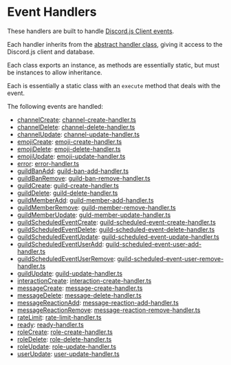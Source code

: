 # Event Handlers

These handlers are built to handle [Discord.js Client events](https://discord.js.org/#/docs/discord.js/stable/class/Client).

Each handler inherits from the [abstract handler class](), giving it access to the Discord.js client and database.

Each class exports an instance, as methods are essentially static, but must be instances to allow inheritance.

Each is essentially a static class with an `execute` method that deals with the event.

The following events are handled:

- [channelCreate](https://discord.js.org/#/docs/discord.js/stable/class/Client?scrollTo=e-channelCreate): [channel-create-handler.ts]()
- [channelDelete](https://discord.js.org/#/docs/discord.js/stable/class/Client?scrollTo=e-channelDelete): [channel-delete-handler.ts]()
- [channelUpdate](https://discord.js.org/#/docs/discord.js/stable/class/Client?scrollTo=e-channelUpdate): [channel-update-handler.ts]()
- [emojiCreate](https://discord.js.org/#/docs/discord.js/stable/class/Client?scrollTo=e-emojiCreate): [emoji-create-handler.ts]()
- [emojiDelete](https://discord.js.org/#/docs/discord.js/stable/class/Client?scrollTo=e-emojiDelete): [emoji-delete-handler.ts]()
- [emojiUpdate](https://discord.js.org/#/docs/discord.js/stable/class/Client?scrollTo=e-emojiUpdate): [emoji-update-handler.ts]()
- [error](https://discord.js.org/#/docs/discord.js/stable/class/Client?scrollTo=e-error): [error-handler.ts]()
- [guildBanAdd](https://discord.js.org/#/docs/discord.js/stable/class/Client?scrollTo=e-guildBanAdd): [guild-ban-add-handler.ts]()
- [guildBanRemove](https://discord.js.org/#/docs/discord.js/stable/class/Client?scrollTo=e-guildBanRemove): [guild-ban-remove-handler.ts]()
- [guildCreate](https://discord.js.org/#/docs/discord.js/stable/class/Client?scrollTo=e-guildCreate): [guild-create-handler.ts]()
- [guildDelete](https://discord.js.org/#/docs/discord.js/stable/class/Client?scrollTo=e-guildDelete): [guild-delete-handler.ts]()
- [guildMemberAdd](https://discord.js.org/#/docs/discord.js/stable/class/Client?scrollTo=e-guildMemberAdd): [guild-member-add-handler.ts]()
- [guildMemberRemove](https://discord.js.org/#/docs/discord.js/stable/class/Client?scrollTo=e-guildMemberRemove): [guild-member-remove-handler.ts]()
- [guildMemberUpdate](https://discord.js.org/#/docs/discord.js/stable/class/Client?scrollTo=e-guildMemberUpdate): [guld-member-update-handler.ts]()
- [guildScheduledEventCreate](https://discord.js.org/#/docs/discord.js/stable/class/Client?scrollTo=e-guildScheduledEventCreate): [guild-scheduled-event-create-handler.ts]()
- [guildScheduledEventDelete](https://discord.js.org/#/docs/discord.js/stable/class/Client?scrollTo=e-guildScheduledEventDelete): [guild-scheduled-event-delete-handler.ts]()
- [guildScheduledEventUpdate](https://discord.js.org/#/docs/discord.js/stable/class/Client?scrollTo=e-guildScheduledEventUpdate): [guild-scheduled-event-update-handler.ts]()
- [guildScheduledEventUserAdd](https://discord.js.org/#/docs/discord.js/stable/class/Client?scrollTo=e-guildScheduledEventUserAdd): [guild-scheduled-event-user-add-handler.ts]()
- [guildScheduledEventUserRemove](https://discord.js.org/#/docs/discord.js/stable/class/Client?scrollTo=e-guildScheduledEventUserRemove): [guild-scheduled-event-user-remove-handler.ts]()
- [guildUpdate](https://discord.js.org/#/docs/discord.js/stable/class/Client?scrollTo=e-guildUpdate): [guild-update-handler.ts]()
- [interactionCreate](https://discord.js.org/#/docs/discord.js/stable/class/Client?scrollTo=e-interactionCreate): [interaction-create-handler.ts]()
- [messageCreate](https://discord.js.org/#/docs/discord.js/stable/class/Client?scrollTo=e-messageCreate): [message-create-handler.ts]()
- [messageDelete](https://discord.js.org/#/docs/discord.js/stable/class/Client?scrollTo=e-messageDelete): [message-delete-handler.ts]()
- [messageReactionAdd](https://discord.js.org/#/docs/discord.js/stable/class/Client?scrollTo=e-messageReactionAdd): [message-reaction-add-handler.ts]()
- [messageReactionRemove](https://discord.js.org/#/docs/discord.js/stable/class/Client?scrollTo=e-messageReactionRemove): [message-reaction-remove-handler.ts]()
- [rateLimit](https://discord.js.org/#/docs/discord.js/stable/class/Client?scrollTo=e-rateLimit): [rate-limit-handler.ts]()
- [ready](https://discord.js.org/#/docs/discord.js/stable/class/Client?scrollTo=e-ready): [ready-handler.ts]()
- [roleCreate](https://discord.js.org/#/docs/discord.js/stable/class/Client?scrollTo=e-roleCreate): [role-create-handler.ts]()
- [roleDelete](https://discord.js.org/#/docs/discord.js/stable/class/Client?scrollTo=e-roleDelete): [role-delete-handler.ts]()
- [roleUpdate](https://discord.js.org/#/docs/discord.js/stable/class/Client?scrollTo=e-roleUpdate): [role-update-handler.ts]()
- [userUpdate](https://discord.js.org/#/docs/discord.js/stable/class/Client?scrollTo=e-userUpdate): [user-update-handler.ts]()
